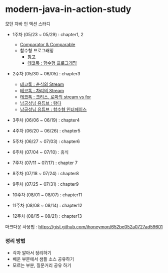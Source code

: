 # modern-java-in-action-study
모던 자바 인 액션 스터디

+ 1주차 (05/23 ~ 05/29) : chapter1, 2
  - [Comparator & Comparable](https://gist.github.com/HyangKeunChoi/ca1b5a1427a698044ba6dac3401a0464)
  - 함수형 프로그래밍
    - [참고](https://mangkyu.tistory.com/111)
    - [테코톡 : 함수형 프로그래밍](https://youtu.be/ii5hnSCE6No)
  
+ 2주차 (05/30 ~ 06/05) : chapter3
  - [테코톡 : 춘식의 Stream](https://youtu.be/wsvhgrCGW78)
  - [테코톡 : 차리의 Stream](https://youtu.be/rbm87IFpwvQ)
  - [테코톡 : 크리스, 로마의 stream vs for](https://youtu.be/by8hb75i9X4)
  - [남궁성님 유튜브 : 람다](https://www.youtube.com/watch?v=3wnmgM4qK30)
  - [남궁성님 유튜브 : 함수형 인터페이스](https://www.youtube.com/watch?v=0Sp9eFRV8gE)
  
+ 3주차 (06/06 ~ 06/19) : chapter4

+ 4주차 (06/20 ~ 06/26) : chapter5

+ 5주차 (06/27 ~ 07/03) : chapter6

+ 6주차 (07/04 ~ 07/10) : 휴식

+ 7주차 (07/11 ~ 07/17) : chapter 7

+ 8주차 (07/18 ~ 07/24) : chapter8 

+ 9주차 (07/25 ~ 07/31) : chapter9

+ 10주차 (08/01 ~ 08/07) : chapter11

+ 11주차 (08/08 ~ 08/14) : chapter12

+ 12주차 (08/15 ~ 08/21) : chapter13

마크다운 사용법 : https://gist.github.com/ihoneymon/652be052a0727ad59601

### 정리 방법

+ 각자 알아서 정리하기
+ 배운 부분에서 샘플 소스 공유하기
+ 모르는 부분, 질문거리 공유 하기
